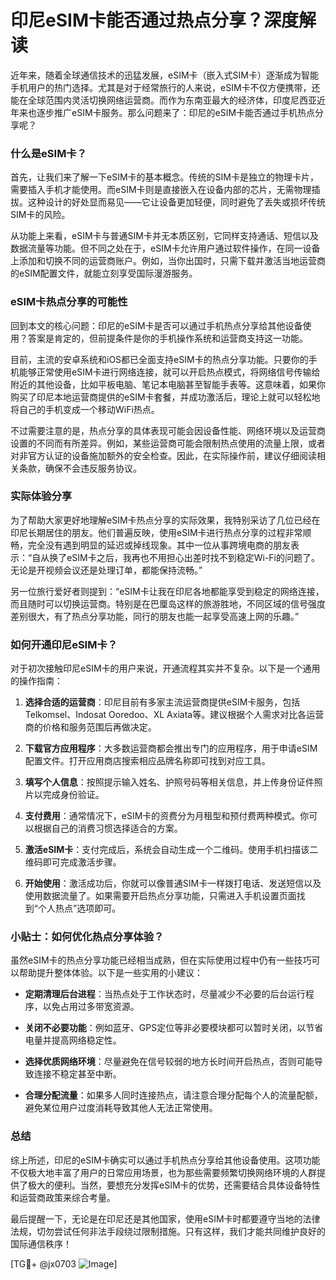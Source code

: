 # 印尼eSIM卡能否通过热点分享？深度解读

近年来，随着全球通信技术的迅猛发展，eSIM卡（嵌入式SIM卡）逐渐成为智能手机用户的热门选择。尤其是对于经常旅行的人来说，eSIM卡不仅方便携带，还能在全球范围内灵活切换网络运营商。而作为东南亚最大的经济体，印度尼西亚近年来也逐步推广eSIM卡服务。那么问题来了：印尼的eSIM卡能否通过手机热点分享呢？

### 什么是eSIM卡？

首先，让我们来了解一下eSIM卡的基本概念。传统的SIM卡是独立的物理卡片，需要插入手机才能使用。而eSIM卡则是直接嵌入在设备内部的芯片，无需物理插拔。这种设计的好处显而易见——它让设备更加轻便，同时避免了丢失或损坏传统SIM卡的风险。

从功能上来看，eSIM卡与普通SIM卡并无本质区别，它同样支持通话、短信以及数据流量等功能。但不同之处在于，eSIM卡允许用户通过软件操作，在同一设备上添加和切换不同的运营商账户。例如，当你出国时，只需下载并激活当地运营商的eSIM配置文件，就能立刻享受国际漫游服务。

### eSIM卡热点分享的可能性

回到本文的核心问题：印尼的eSIM卡是否可以通过手机热点分享给其他设备使用？答案是肯定的，但前提条件是你的手机操作系统和运营商支持这一功能。

目前，主流的安卓系统和iOS都已全面支持eSIM卡的热点分享功能。只要你的手机能够正常使用eSIM卡进行网络连接，就可以开启热点模式，将网络信号传输给附近的其他设备，比如平板电脑、笔记本电脑甚至智能手表等。这意味着，如果你购买了印尼本地运营商提供的eSIM卡套餐，并成功激活后，理论上就可以轻松地将自己的手机变成一个移动WiFi热点。

不过需要注意的是，热点分享的具体表现可能会因设备性能、网络环境以及运营商设置的不同而有所差异。例如，某些运营商可能会限制热点使用的流量上限，或者对非官方认证的设备施加额外的安全检查。因此，在实际操作前，建议仔细阅读相关条款，确保不会违反服务协议。

### 实际体验分享

为了帮助大家更好地理解eSIM卡热点分享的实际效果，我特别采访了几位已经在印尼长期居住的朋友。他们普遍反映，使用eSIM卡进行热点分享的过程非常顺畅，完全没有遇到明显的延迟或掉线现象。其中一位从事跨境电商的朋友表示：“自从换了eSIM卡之后，我再也不用担心出差时找不到稳定Wi-Fi的问题了。无论是开视频会议还是处理订单，都能保持流畅。”

另一位旅行爱好者则提到：“eSIM卡让我在印尼各地都能享受到稳定的网络连接，而且随时可以切换运营商。特别是在巴厘岛这样的旅游胜地，不同区域的信号强度差别很大，有了热点分享功能，同行的朋友也能一起享受高速上网的乐趣。”

### 如何开通印尼eSIM卡？

对于初次接触印尼eSIM卡的用户来说，开通流程其实并不复杂。以下是一个通用的操作指南：

1. **选择合适的运营商**：印尼目前有多家主流运营商提供eSIM卡服务，包括Telkomsel、Indosat Ooredoo、XL Axiata等。建议根据个人需求对比各运营商的价格和服务范围后再做决定。
   
2. **下载官方应用程序**：大多数运营商都会推出专门的应用程序，用于申请eSIM配置文件。打开应用商店搜索相应品牌名称即可找到对应工具。

3. **填写个人信息**：按照提示输入姓名、护照号码等相关信息，并上传身份证件照片以完成身份验证。

4. **支付费用**：通常情况下，eSIM卡的资费分为月租型和预付费两种模式。你可以根据自己的消费习惯选择适合的方案。

5. **激活eSIM卡**：支付完成后，系统会自动生成一个二维码。使用手机扫描该二维码即可完成激活步骤。

6. **开始使用**：激活成功后，你就可以像普通SIM卡一样拨打电话、发送短信以及使用数据流量了。如果需要开启热点分享功能，只需进入手机设置页面找到“个人热点”选项即可。

### 小贴士：如何优化热点分享体验？

虽然eSIM卡的热点分享功能已经相当成熟，但在实际使用过程中仍有一些技巧可以帮助提升整体体验。以下是一些实用的小建议：

- **定期清理后台进程**：当热点处于工作状态时，尽量减少不必要的后台运行程序，以免占用过多带宽资源。
  
- **关闭不必要功能**：例如蓝牙、GPS定位等非必要模块都可以暂时关闭，以节省电量并提高网络稳定性。

- **选择优质网络环境**：尽量避免在信号较弱的地方长时间开启热点，否则可能导致连接不稳定甚至中断。

- **合理分配流量**：如果多人同时连接热点，请注意合理分配每个人的流量配额，避免某位用户过度消耗导致其他人无法正常使用。

### 总结

综上所述，印尼的eSIM卡确实可以通过手机热点分享给其他设备使用。这项功能不仅极大地丰富了用户的日常应用场景，也为那些需要频繁切换网络环境的人群提供了极大的便利。当然，要想充分发挥eSIM卡的优势，还需要结合具体设备特性和运营商政策来综合考量。

最后提醒一下，无论是在印尼还是其他国家，使用eSIM卡时都要遵守当地的法律法规，切勿尝试任何非法手段绕过限制措施。只有这样，我们才能共同维护良好的国际通信秩序！

[TG💪+ @jx0703 ![Image](https://github.com/user-attachments/assets/dbca1d08-cadb-493c-b0ec-ad6f7a83f270)]